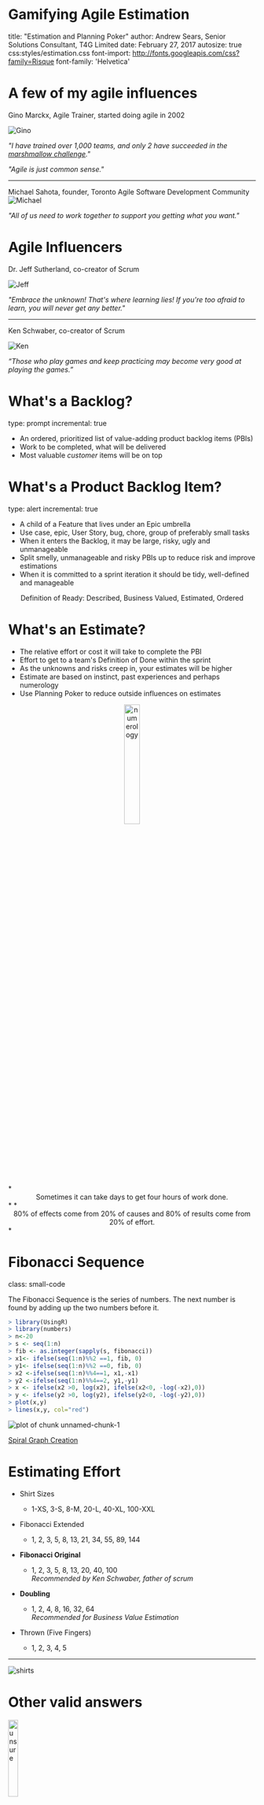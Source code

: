 Gamifying Agile Estimation
========================================================
title: "Estimation and Planning Poker"
author: Andrew Sears, Senior Solutions Consultant, T4G Limited
date: February 27, 2017
autosize: true
css:styles/estimation.css
font-import: http://fonts.googleapis.com/css?family=Risque
font-family: 'Helvetica'


A few of my agile influences
========================================================
Gino Marckx, Agile Trainer, started doing agile in 2002

![Gino](https://media.licdn.com/mpr/mpr/shrinknp_200_200/p/5/005/020/2a0/1787607.jpg)

*"I have trained over 1,000 teams, and only 2 have succeeded in the [marshmallow challenge](http://www.tomwujec.com/design-projects/marshmallow-challenge/)."*  

*"Agile is just common sense."*

***
Michael Sahota, founder, Toronto Agile Software Development Community  
![Michael](http://www.torontoagilecommunity.org/download/attachments/13107247/2014%20Michael%20Profile-300pix.JPG?version=1&modificationDate=1412890237293&api=v2&effects=border-simple,blur-border)

*"All of us need to work together to support you getting what you want."*



Agile Influencers
========================================================
Dr. Jeff Sutherland, co-creator of Scrum 

![Jeff](https://upload.wikimedia.org/wikipedia/commons/thumb/1/1e/Jeff_Sutherland.JPG/200px-Jeff_Sutherland.JPG)

*"Embrace the unknown! That's where learning lies! If you're too afraid to learn, you will never get any better."*
***
Ken Schwaber, co-creator of Scrum

![Ken](http://www.scrumguides.org/images/ken_schwaber.png)

*“Those who play games and keep practicing may become very good at playing the games.”*


What's a Backlog?
========================================================
type: prompt
incremental: true

* An ordered, prioritized list of value-adding product backlog items (PBIs)
* Work to be completed, what will be delivered
* Most valuable *customer* items will be on top


What's a Product Backlog Item?
========================================================
type: alert
incremental: true

* A child of a Feature that lives under an Epic umbrella
* Use case, epic, User Story, bug, chore, group of preferably small tasks
* When it enters the Backlog, it may be large, risky, ugly and unmanageable
* Split smelly, unmanageable and risky PBIs up to reduce risk and improve estimations  
* When it is committed to a sprint iteration it should be tidy, well-defined and manageable

<center>Definition of Ready: Described, Business Valued, Estimated, Ordered</center>


What's an Estimate?
========================================================
* The relative effort or cost it will take to complete the PBI 
* Effort to get to a team's Definition of Done within the sprint
* As the unknowns and risks creep in, your estimates will be higher
* Estimate are based on instinct, past experiences and perhaps numerology
* Use Planning Poker to reduce outside influences on estimates

<center><img src="http://astronlogia.com/wp-content/uploads/2009/01/Numerology-of-India.jpg" alt="numerology" width="25%" height="25%"></center>
*<center>Sometimes it can take days to get four hours of work done.</center>*
*<center>80% of effects come from 20% of causes and 80% of results come from 20% of effort.</center>*


Fibonacci Sequence
========================================================
class: small-code

The Fibonacci Sequence is the series of numbers.
The next number is found by adding up the two numbers before it.



```r
> library(UsingR)
> library(numbers)
> n<-20
> s <- seq(1:n)
> fib <- as.integer(sapply(s, fibonacci))  
> x1<- ifelse(seq(1:n)%%2 ==1, fib, 0)
> y1<- ifelse(seq(1:n)%%2 ==0, fib, 0)
> x2 <-ifelse(seq(1:n)%%4==1, x1,-x1)
> y2 <-ifelse(seq(1:n)%%4==2, y1,-y1)
> x <- ifelse(x2 >0, log(x2), ifelse(x2<0, -log(-x2),0))
> y <- ifelse(y2 >0, log(y2), ifelse(y2<0, -log(-y2),0))
> plot(x,y)
> lines(x,y, col="red")  
```

![plot of chunk unnamed-chunk-1](estimation-figure/unnamed-chunk-1-1.png)

[Spiral Graph Creation](https://rpubs.com/hchan88888/99118)


Estimating Effort
========================================================

* Shirt Sizes
    + 1-XS, 3-S, 8-M, 20-L, 40-XL, 100-XXL

* Fibonacci Extended 
    + 1, 2, 3, 5, 8, 13, 21, 34, 55, 89, 144
  
* **Fibonacci Original**
    + 1, 2, 3, 5, 8, 13, 20, 40, 100  
*Recommended by Ken Schwaber, father of scrum*
  
* **Doubling**
    + 1, 2, 4, 8, 16, 32, 64  
*Recommended for Business Value Estimation*

* Thrown (Five Fingers)  
    + 1, 2, 3, 4, 5

***
![shirts](http://agileupgrade.com/wp-content/uploads/2015/02/T-shirt-size-point-ratio.png)

Other valid answers
========================================================
<img src="https://c1.staticflickr.com/6/5217/5471047557_4dc13f5376.jpg" alt="unsure" width="20%" height="20%">

*"I have absolutely no idea whatsoever."

![Infinity](https://upload.wikimedia.org/wikipedia/commons/thumb/c/c8/Infinite.svg/200px-Infinite.svg.png)

*"That should take me about 725 years to complete."

<img src="https://encrypted-tbn3.gstatic.com/images?q=tbn:ANd9GcRqUm3mvrF3uDIzZRJ338FKs4iG-8sbatxJA91RFuDNfuEWbv43kqoOsgI" alt="timeout">

*"Let's discuss this one over a drink."


Estimating Business Value
========================================================
* Product Owner estimates Business Value

* Use Doubling  
    + 1, 2, 4, 8, 16, 32, 64

* Prioritize The Backlog by ROI    


<font size="48px">
*$\LARGE ROI  = \frac{Business Value}{Effort}$* 
</font> 




Gamifying Estimates with Planning Poker
========================================================
1. Start an Estimation Session for a Backlog or Iteration
2. Team discusses each PBI, ensures Definition of Ready
    + Description  
    + Acceptance Criteria  
    + Enough information to task it   
3. For safety and accountability, all team members estimate together
    + Don't show your hand
    + Reduces influences on estimates
4. Review the estimates  
    + Elaborate items if estimates differ greatly  
    + Discuss and learn other team members activities
    + Identify potential blockers and risks
5. Commit consensus estimate


RMarkdown Presentation Tools
========================================================

In the course of this presentation, I found some limitations with RStudio's Presentation format around sizing slides and working with a different markdown format.  

Javascript-based presentation frameworks play better with standard markdown.

* revealjs
* ioslides
* slidy
* beamer

```
library(devtools)
install_github('slidify','ramnathv')
install_github('slidifyLibraries','ramnathv') 
library('slidify')
author('estimation')
```

Resources
========================================================
[Arguments Against Estimation](https://pragprog.com/magazines/2013-02/estimation-is-evil)

[LEGO&reg; SERIOUS PLAY&reg;](https://www.lego.com/en-us/seriousplay)

[To Re-Estimate or Not, That is the Question](https://www.mountaingoatsoftware.com/blog/to-re-estimate-or-not-that-is-the-question)

[Scrum at 21](https://kenschwaber.wordpress.com/2017/01/12/scrum-21/)

[SSW - Do you estimate all tasks at the start of the sprint?](https://rules.ssw.com.au/do-you-estimate-all-tasks-at-the-start-of-the-sprint)

[SSW - Do you know how to size user stories effectively?](https://rules.ssw.com.au/estimating-do-you-know-how-to-size-user-stories-effectively)

[SSW - Do you estimate business value?](https://rules.ssw.com.au/do-you-estimate-business-value)

[RStudio Cheat Sheets](https://www.rstudio.com/resources/cheatsheets/)

[Authoring R Presentations](https://support.rstudio.com/hc/en-us/articles/200486468-Authoring-R-Presentations)

[Algorithmic optimization method for effort estimation](https://link.springer.com/article/10.1134/S0361768816030087)



